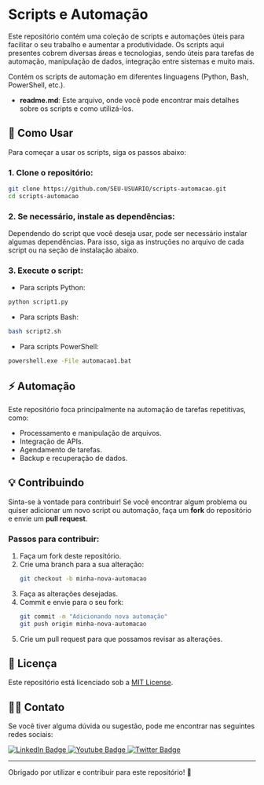 # Scripts e Automação

Este repositório contém uma coleção de scripts e automações úteis para facilitar o seu trabalho e aumentar a produtividade. Os scripts aqui presentes cobrem diversas áreas e tecnologias, sendo úteis para tarefas de automação, manipulação de dados, integração entre sistemas e muito mais.


Contém os scripts de automação em diferentes linguagens (Python, Bash, PowerShell, etc.).
- **readme.md**: Este arquivo, onde você pode encontrar mais detalhes sobre os scripts e como utilizá-los.

## 🚀 Como Usar

Para começar a usar os scripts, siga os passos abaixo:

### 1. Clone o repositório:

```bash
git clone https://github.com/SEU-USUARIO/scripts-automacao.git
cd scripts-automacao
```

### 2. Se necessário, instale as dependências:

Dependendo do script que você deseja usar, pode ser necessário instalar algumas dependências. Para isso, siga as instruções no arquivo de cada script ou na seção de instalação abaixo.

### 3. Execute o script:

- Para scripts Python:

```bash
python script1.py
```

- Para scripts Bash:

```bash
bash script2.sh
```

- Para scripts PowerShell:

```bash
powershell.exe -File automacao1.bat
```


## ⚡ Automação

Este repositório foca principalmente na automação de tarefas repetitivas, como:

- Processamento e manipulação de arquivos.
- Integração de APIs.
- Agendamento de tarefas.
- Backup e recuperação de dados.

## 💡 Contribuindo

Sinta-se à vontade para contribuir! Se você encontrar algum problema ou quiser adicionar um novo script ou automação, faça um **fork** do repositório e envie um **pull request**.

### Passos para contribuir:

1. Faça um fork deste repositório.
2. Crie uma branch para a sua alteração:
    ```bash
    git checkout -b minha-nova-automacao
    ```
3. Faça as alterações desejadas.
4. Commit e envie para o seu fork:
    ```bash
    git commit -m "Adicionando nova automação"
    git push origin minha-nova-automacao
    ```
5. Crie um pull request para que possamos revisar as alterações.

## 🔄 Licença

Este repositório está licenciado sob a [MIT License](LICENSE).

## 👨‍💻 Contato

Se você tiver alguma dúvida ou sugestão, pode me encontrar nas seguintes redes sociais:

<div id="badges">
  <a href = "https://github.com/Weslley-Inocencio">
    <img src="https://img.shields.io/badge/LinkedIn-blue?style=for-the-badge&logo=linkedin&logoColor=white" alt="LinkedIn Badge"/>
  </a>
  
  <a href = "https://linkedin.com/in/weslley-inoc%C3%AAncio-cnse-csae-cpte-ceh-trained-830601128">
    <img src="https://img.shields.io/badge/YouTube-red?style=for-the-badge&logo=youtube&logoColor=white" alt="Youtube Badge"/>
  </a>
  
  <a href = "mailto:weslley.inocencio@proton.me">
    <img src="https://img.shields.io/badge/Twitter-blue?style=for-the-badge&logo=twitter&logoColor=white" alt="Twitter Badge"/>
  </a>
</div>

---

Obrigado por utilizar e contribuir para este repositório! 🙌
